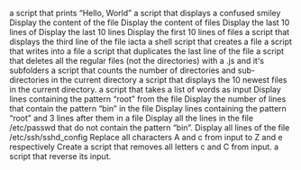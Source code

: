  a script that prints “Hello, World”
a script that displays a confused smiley 
Display the content of the file
Display the content of files
Display the last 10 lines of 
Display the last 10 lines
Display the first 10 lines of files
a script that displays the third line of the file iacta
a shell script that creates a file 
 a script that writes into a file
 a script that duplicates the last line of the file
 a script that deletes all the regular files (not the directories) with a .js and it's subfolders
a script that counts the number of directories and sub-directories in the current directory
a script that displays the 10 newest files in the current directory.
  a script that takes a list of words as input 
Display lines containing the pattern “root” from the file 
Display the number of lines that contain the pattern “bin” in the file 
Display lines containing the pattern “root” and 3 lines after them in a file
Display all the lines in the file /etc/passwd that do not contain the pattern “bin”.
Display all lines of the file /etc/ssh/sshd_config
Replace all characters A and c from input to Z and e respectively
Create a script that removes all letters c and C from input.
a script that reverse its input.
